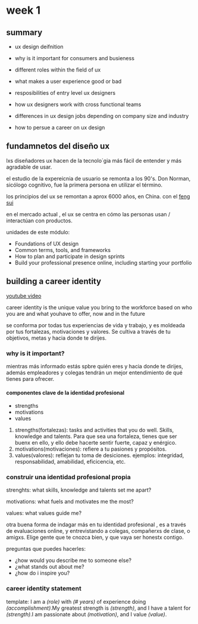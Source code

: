 # week 1

## summary

- ux design deifnition

- why is it important for consumers and busieness

- different roles within the field of ux

- what makes a user experience good or bad

- resposibilities of entry level ux designers

- how ux designers work with cross functional teams

- differences in ux design jobs depending on company size and industry

- how to persue a career on ux design

## fundamnetos del diseño ux

lxs diseñadores ux hacen de la tecnolo´gia más fácil de entender y más agradable de usar.

el estudio de la expereicnia de usuario se remonta a los 90's. Don Norman, sicólogo cognitivo, fue la primera persona en utilizar el término.

los principios del ux se remontan a aprox 6000 años, en China. con el [feng sui](https://es.wikipedia.org/wiki/Feng_shui)

en el mercado actual , el ux se centra en cómo las personas usan / interactúan con productos.

unidades de este módulo:

- Foundations of UX design
- Common terms, tools, and frameworks
- How to plan and participate in design sprints
- Build your professional presence online,
including starting your portfolio

## building a career identity

[youtube video](https://www.youtube.com/watch?v=_xbT4qMrot4)

career identity is the unique value you bring to the workforce based on who you are and what youhave to offer, now and in the future

se conforma por todas tus experiencias de vida y trabajo, y es moldeada por tus fortalezas, motivaciones y valores. Se cultiva a través de tu objetivos, metas y hacia donde te dirijes.

### why is it important?

mientras más informado estás spbre quién eres y hacia donde te dirijes, además empleadores y colegas tendrán un mejor entendimiento de qué tienes para ofrecer.

#### componentes clave de la identidad profesional

- strengths
- motivations
- values
 
1. strengths(fortalezas): tasks and activities that you do well. Skills, knowledge and talents. Para que sea una fortaleza, tienes que ser buenx en ello, y ello debe hacerte sentir fuerte, capaz y enérgico.
2. motivations(motivaciones): refiere a tu pasiones y propósitos. 
3. values(valores): reflejan tu toma de desiciones. ejemplos: integridad, responsabilidad, amabilidad, eficicencia, etc.

### construir una identidad profesional propia

strenghts: what skills, knowledge and talents set me apart?

motivations: what fuels and motivates me the most?

values: what values guide me? 

otra buena forma de indagar más en tu identidad profesional , es a través de evaluaciones online, y entrevistando a colegas, compañerxs de clase, o amigxs. Elige gente que te cnozca bien, y que vaya ser honestx contigo.

preguntas que puedes hacerles:

- ¿how would you describe me to someone else?
- ¿what stands out about me?
- ¿how do i inspire you?

### career identity statement

template:
I am a *(role)* with *(# years)* of experience doing *(accomplishment)*.My greatest strength is *(strength)*, and I have a talent for *(strength)*.I am passionate about *(motivation)*, and I value *(value)*.